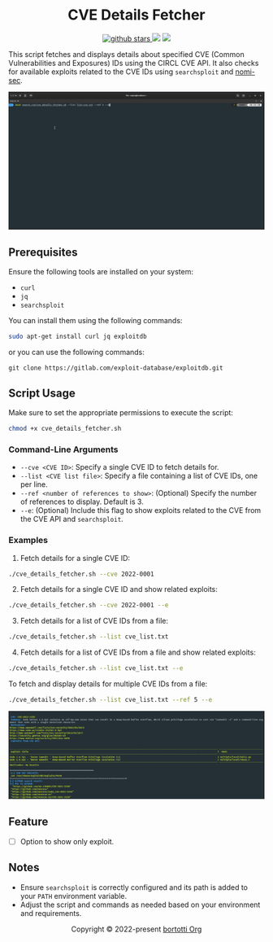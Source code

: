 <h4 align="center">
<h1 align="center"> CVE Details Fetcher</h1>
<h/3>
<p align="center">
  <a href="https://github.com/fernandobortotti/search_cve" target="_blank">
    <img alt="github stars" src="https://img.shields.io/github/stars/fernandobortotti/search_cve.svg?colorA=192523&colorB=4e8c82&style=for-the-badge&logo=starship" />
     <a href="https://github.com/fernandobortotti/search_cve/issues"><img src="https://img.shields.io/github/issues/fernandobortotti/search_cve?colorA=192523&colorB=f39c5a&style=for-the-badge"></a>
    <a href="https://github.com/fernandobortotti/search_cve/contributors"><img src="https://img.shields.io/github/contributors/fernandobortotti/search_cve?colorA=192523&colorB=7f51fc&style=for-the-badge"></a>
  </a>

</p>

This script fetches and displays details about specified CVE (Common Vulnerabilities and Exposures) IDs using the CIRCL CVE API. It also checks for available exploits related to the CVE IDs using `searchsploit` and [nomi-sec](https://github.com/nomi-sec/PoC-in-GitHub).

![print](./img/poc.gif)

## Prerequisites

Ensure the following tools are installed on your system:

- `curl`
- `jq`
- `searchsploit`

You can install them using the following commands:

```bash
sudo apt-get install curl jq exploitdb
```

or you can use the following commands:

```shell
git clone https://gitlab.com/exploit-database/exploitdb.git
```

## Script Usage

Make sure to set the appropriate permissions to execute the script:

```bash
chmod +x cve_details_fetcher.sh
```

### Command-Line Arguments

- `--cve <CVE ID>`: Specify a single CVE ID to fetch details for.
- `--list <CVE list file>`: Specify a file containing a list of CVE IDs, one per line.
- `--ref <number of references to show>`: (Optional) Specify the number of references to display. Default is 3.
- `--e`: (Optional) Include this flag to show exploits related to the CVE from the CVE API and `searchsploit`.

### Examples

1. Fetch details for a single CVE ID:

```bash
./cve_details_fetcher.sh --cve 2022-0001
```

2. Fetch details for a single CVE ID and show related exploits:

```bash
./cve_details_fetcher.sh --cve 2022-0001 --e
```

3. Fetch details for a list of CVE IDs from a file:

```bash
./cve_details_fetcher.sh --list cve_list.txt
```

4. Fetch details for a list of CVE IDs from a file and show related exploits:

```bash
./cve_details_fetcher.sh --list cve_list.txt --e
```

To fetch and display details for multiple CVE IDs from a file:

```bash
./cve_details_fetcher.sh --list cve_list.txt --ref 5 --e
```

![print](./img/print.png)

## Feature

- [ ] Option to show only exploit.


## Notes

- Ensure `searchsploit` is correctly configured and its path is added to your `PATH` environment variable.
- Adjust the script and commands as needed based on your environment and requirements.

<p align="center">Copyright &copy; 2022-present <a href="https://github.com/fernandobortotti" target="_blank">bortotti Org</a>


